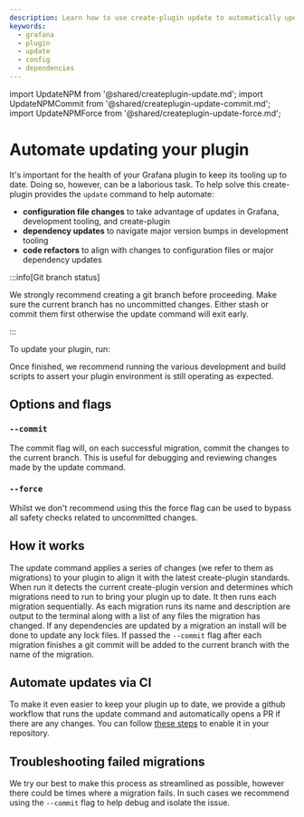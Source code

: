 ```yaml
---
description: Learn how to use create-plugin update to automatically update configuration files, workflows, and dependencies.
keywords:
  - grafana
  - plugin
  - update
  - config
  - dependencies
---
```


import UpdateNPM from '@shared/createplugin-update.md';
import UpdateNPMCommit from '@shared/createplugin-update-commit.md';
import UpdateNPMForce from '@shared/createplugin-update-force.md';

# Automate updating your plugin

It's important for the health of your Grafana plugin to keep its tooling up to date. Doing so, however, can be a laborious task. To help solve this create-plugin provides the `update` command to help automate:

- **configuration file changes** to take advantage of updates in Grafana, development tooling, and create-plugin
- **dependency updates** to navigate major version bumps in development tooling
- **code refactors** to align with changes to configuration files or major dependency updates

:::info[Git branch status]

We strongly recommend creating a git branch before proceeding. Make sure the current branch has no uncommitted changes. Either stash or commit them first otherwise the update command will exit early.

:::

To update your plugin, run:

<UpdateNPM />

Once finished, we recommend running the various development and build scripts to assert your plugin environment is still operating as expected.

## Options and flags

### `--commit`

The commit flag will, on each successful migration, commit the changes to the current branch. This is useful for debugging and reviewing changes made by the update command.

<UpdateNPMCommit />

### `--force`

Whilst we don't recommend using this the force flag can be used to bypass all safety checks related to uncommitted changes.

<UpdateNPMForce />

## How it works

The update command applies a series of changes (we refer to them as migrations) to your plugin to align it with the latest create-plugin standards. When run it detects the current create-plugin version and determines which migrations need to run to bring your plugin up to date. It then runs each migration sequentially. As each migration runs its name and description are output to the terminal along with a list of any files the migration has changed. If any dependencies are updated by a migration an install will be done to update any lock files. If passed the `--commit` flag after each migration finishes a git commit will be added to the current branch with the name of the migration.

## Automate updates via CI

To make it even easier to keep your plugin up to date, we provide a github workflow that runs the update command and automatically opens a PR if there are any changes. You can follow [these steps](/set-up/set-up-github#the-create-plugin-update-workflow) to enable it in your repository.

## Troubleshooting failed migrations

We try our best to make this process as streamlined as possible, however there could be times where a migration fails. In such cases we recommend using the `--commit` flag to help debug and isolate the issue.
